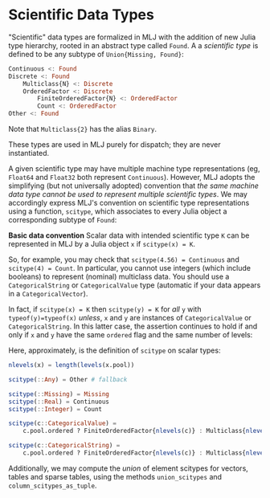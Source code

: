 # Scientific Data Types

"Scientific" data types are formalized in MLJ with the addition of new
Julia type hierarchy, rooted in an abstract type called `Found`. A
a *scientific type* is defined to be any subtype of `Union{Missing, Found}`:

````julia
Continuous <: Found 
Discrete <: Found
	Multiclass{N} <: Discrete
    OrderedFactor <: Discrete
	    FiniteOrderedFactor{N} <: OrderedFactor 
	    Count <: OrderedFactor
Other <: Found
````

Note that `Multiclass{2}` has the alias `Binary`.

These types are used in MLJ purely for dispatch; they are never
instantiated.

A given scientific type may have multiple machine type representations
(eg, `Float64` and `Float32` both represent `Continuous`). However,
MLJ adopts the simplifying (but not universally adopted) convention
that *the same machine data type cannot be used to represent multiple
scientific types*. We may accordingly express MLJ's convention on
scientific type representations using a function, `scitype`, which
associates to every Julia object a corresponding subtype of `Found`:

**Basic data convention** Scalar data with intended scientific
type `K` can be represented in MLJ by a Julia object `x` if
`scitype(x) = K`.

So, for example, you may check that `scitype(4.56) = Continuous` and
`scitype(4) = Count`. In particular, you cannot use
integers (which include booleans) to represent (nominal) multiclass
data. You should use a `CategoricalString` or `CategoricalValue` type
(automatic if your data appears in a `CategoricalVector`).

In fact, if `scitype(x) = K` then `scitype(y) = K` for *all* `y` with
`typeof(y)=typeof(x)` *unless*, `x` and `y` are instances of
`CategoricalValue` or `CategoricalString`. In this latter case, the
assertion continues to hold if and only if `x` and `y` have the same
`ordered` flag and the same number of levels:

Here, approximately, is the definition of `scitype` on scalar types:

````julia
nlevels(x) = length(levels(x.pool))

scitype(::Any) = Other # fallback

scitype(::Missing) = Missing
scitype(::Real) = Continuous
scitype(::Integer) = Count

scitype(c::CategoricalValue) =
    c.pool.ordered ? FiniteOrderedFactor{nlevels(c)} : Multiclass{nlevels(c)}

scitype(c::CategoricalString) =
    c.pool.ordered ? FiniteOrderedFactor{nlevels(c)} : Multiclass{nlevels(c)}
````

Additionally, we may compute the *union* of element scitypes for
vectors, tables and sparse tables, using the methods `union_scitypes`
and `column_scitypes_as_tuple`.





